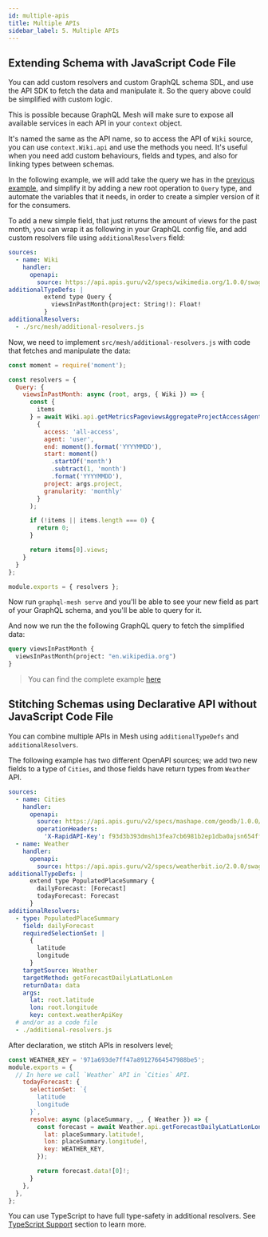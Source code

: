 ```yaml
---
id: multiple-apis
title: Multiple APIs
sidebar_label: 5. Multiple APIs
---
```


## Extending Schema with JavaScript Code File

You can add custom resolvers and custom GraphQL schema SDL, and use the API SDK to fetch the data and manipulate it. So the query above could be simplified with custom logic.

This is possible because GraphQL Mesh will make sure to expose all available services in each API in your `context` object.

It's named the same as the API name, so to access the API of `Wiki` source, you can use `context.Wiki.api` and use the methods you need. It's useful when you need add custom behaviours, fields and types, and also for linking types between schemas.

In the following example, we will add take the query we has in the [previous example](/docs/getting-started/basic-example), and simplify it by adding a new root operation to `Query` type, and automate the variables that it needs, in order to create a simpler version of it for the consumers.

To add a new simple field, that just returns the amount of views for the past month, you can wrap it as following in your GraphQL config file, and add custom resolvers file using `additionalResolvers` field:

```yml
sources:
  - name: Wiki
    handler:
      openapi:
        source: https://api.apis.guru/v2/specs/wikimedia.org/1.0.0/swagger.yaml
additionalTypeDefs: |
          extend type Query {
            viewsInPastMonth(project: String!): Float!
          }
additionalResolvers:
  - ./src/mesh/additional-resolvers.js
```

Now, we need to implement `src/mesh/additional-resolvers.js` with code that fetches and manipulate the data:

```js
const moment = require('moment');

const resolvers = {
  Query: {
    viewsInPastMonth: async (root, args, { Wiki }) => {
      const {
        items
      } = await Wiki.api.getMetricsPageviewsAggregateProjectAccessAgentGranularityStartEnd(
        {
          access: 'all-access',
          agent: 'user',
          end: moment().format('YYYYMMDD'),
          start: moment()
            .startOf('month')
            .subtract(1, 'month')
            .format('YYYYMMDD'),
          project: args.project,
          granularity: 'monthly'
        }
      );

      if (!items || items.length === 0) {
        return 0;
      }

      return items[0].views;
    }
  }
};

module.exports = { resolvers };
```

Now run `graphql-mesh serve` and you'll be able to see your new field as part of your GraphQL schema, and you'll be able to query for it.

And now we run the the following GraphQL query to fetch the simplified data:

```graphql
query viewsInPastMonth {
  viewsInPastMonth(project: "en.wikipedia.org")
}
```

> You can find the complete example [here](https://github.com/Urigo/graphql-mesh/tree/master/examples/javascript-wiki)

## Stitching Schemas using Declarative API without JavaScript Code File 

You can combine multiple APIs in Mesh using `additionalTypeDefs` and `additionalResolvers`. 

The following example has two different OpenAPI sources; we add two new fields to a type of `Cities`, and those fields have return types from `Weather` API.

```yaml
sources:
  - name: Cities
    handler:
      openapi:
        source: https://api.apis.guru/v2/specs/mashape.com/geodb/1.0.0/swagger.json
        operationHeaders:
          'X-RapidAPI-Key': f93d3b393dmsh13fea7cb6981b2ep1dba0ajsn654ffeb48c26
  - name: Weather
    handler:
      openapi:
        source: https://api.apis.guru/v2/specs/weatherbit.io/2.0.0/swagger.json
additionalTypeDefs: |
      extend type PopulatedPlaceSummary {
        dailyForecast: [Forecast]
        todayForecast: Forecast
      }
additionalResolvers:
  - type: PopulatedPlaceSummary
    field: dailyForecast
    requiredSelectionSet: |
      {
        latitude
        longitude
      }
    targetSource: Weather
    targetMethod: getForecastDailyLatLatLonLon
    returnData: data
    args:
      lat: root.latitude
      lon: root.longitude
      key: context.weatherApiKey
  # and/or as a code file
  - ./additional-resolvers.js
```

After declaration, we stitch APIs in resolvers level;

```js
const WEATHER_KEY = '971a693de7ff47a89127664547988be5';
module.exports = {
  // In here we call `Weather` API in `Cities` API.
    todayForecast: {
      selectionSet: `{
        latitude
        longitude
      }`,
      resolve: async (placeSummary, _, { Weather }) => {
        const forecast = await Weather.api.getForecastDailyLatLatLonLon({
          lat: placeSummary.latitude!,
          lon: placeSummary.longitude!,
          key: WEATHER_KEY,
        });

        return forecast.data![0]!;
      }
    },
  },
};
```

You can use TypeScript to have full type-safety in additional resolvers. See [TypeScript Support](/docs/recipes/typescript) section to learn more.
